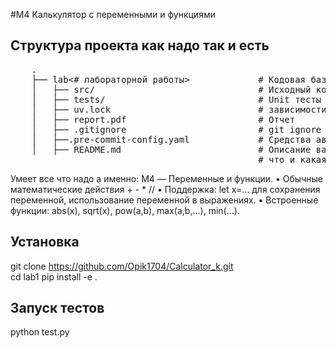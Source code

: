 #М4 Калькулятор c переменными и функциями

## Структура проекта как надо так и есть

 <pre>
    .
    ├── lab<# лабораторной работы>             # Кодовая база вашей лабораторной работы
    │   ├── src/                               # Исходный код
    │   ├── tests/                             # Unit тесты
    │   ├── uv.lock                            # зависимости вашего проекта
    │   ├── report.pdf                         # Отчет
    │   ├── .gitignore                         # git ignore файл
    │   ├──.pre-commit-config.yaml             # Средства автоматизации проверки кодстайла
    │   ├── README.md                          # Описание вашего проекта, с описанием файлов и с титульником о том,
                                               # что и какая задача
</pre>
Умеет все что надо а именно:
M4 — Переменные и функции.
• Обычные математические действия + - * //
• Поддержка: let x=... для сохранения переменной, использование переменной в выражениях.
• Встроенные функции: abs(x), sqrt(x), pow(a,b), max(a,b,...), min(...).

## Установка
 git clone https://github.com/Opik1704/Calculator_k.git  
 cd lab1
 pip install -e .
## Запуск тестов

python test.py
